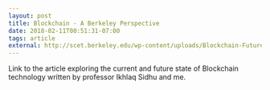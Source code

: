 ```yaml
---
layout: post
title: Blockchain - A Berkeley Perspective
date: 2018-02-11T00:51:31-07:00
tags: article
external: http://scet.berkeley.edu/wp-content/uploads/Blockchain-Future-SCET.pdf
---
```

Link to the article exploring the current and future state of Blockchain technology written by professor Ikhlaq Sidhu and me.

<!--more-->
